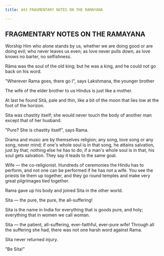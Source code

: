 ```yaml
---
title: 443 FRAGMENTARY NOTES ON THE RAMAYANA

---
```

  

## FRAGMENTARY NOTES ON THE RAMAYANA

Worship Him who alone stands by us, whether we are doing good or are
doing evil; who never leaves us even; as love never pulls down, as love
knows no barter, no selfishness.

Rāma was the soul of the old king; but he was a king, and he could not
go back on his word.

"Wherever Rama goes, there go I", says Lakshmana, the younger brother

The wife of the elder brother to us Hindus is just like a mother.

At last he found Sitā, pale and thin, like a bit of the moon that lies
low at the foot of the horizon.

Sita was chastity itself; she would never touch the body of another man
except that of her husband.

"Pure? She is chastity itself", says Rama.

Drama and music are by themselves religion; any song, love song or any
song, never mind; if one's whole soul is in that song, he attains
salvation, just by that; nothing else he has to do; if a man's whole
soul is in that, his soul gets salvation. They say it leads to the same
goal.

Wife — the co-religionist. Hundreds of ceremonies the Hindu has to
perform, and not one can be performed if he has not a wife. You see the
priests tie them up together, and they go round temples and make very
great pilgrimages tied together.

Rama gave up his body and joined Sita in the other world.

Sita — the pure, the pure, the all-suffering!

Sita is the name in India for everything that is goods pure, and holy;
everything that in women we call woman.

Sita — the patient, all-suffering, ever-faithful, ever-pure wife!
Through all the suffering she had, there was not one harsh word against
Rama.

Sita never returned injury.

"Be Sita!"